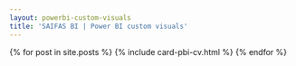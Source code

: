 ```yaml
---
layout: powerbi-custom-visuals
title: 'SAIFAS BI | Power BI custom visuals'
---
```

{% for post in site.posts %}
  {% include card-pbi-cv.html %}
{% endfor %}
